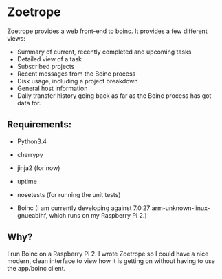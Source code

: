 # Zoetrope
Zoetrope provides a web front-end to boinc. It provides a few different views:

* Summary of current, recently completed and upcoming tasks
* Detailed view of a task
* Subscribed projects
* Recent messages from the Boinc process
* Disk usage, including a project breakdown
* General host information
* Daily transfer history going back as far as the Boinc process has got data for.

## Requirements:

* Python3.4
 * cherrypy
 * jinja2 (for now)
 * uptime
 * nosetests (for running the unit tests)

* Boinc (I am currently developing against 7.0.27 arm-unknown-linux-gnueabihf, which runs on my Raspberry Pi 2.)


## Why?
I run Boinc on a Raspberry Pi 2. I wrote Zoetrope so I could have a nice modern, clean interface to view how it is getting on without having to use the app/boinc client.
